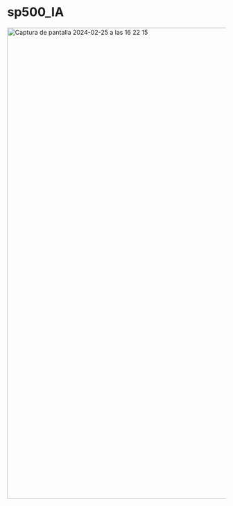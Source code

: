 # sp500_IA

<img width="1083" alt="Captura de pantalla 2024-02-25 a las 16 22 15" src="https://github.com/Javi826/sp500_IA/assets/130041297/25302fec-c65d-4113-bf7b-f0f32efe15eb">
